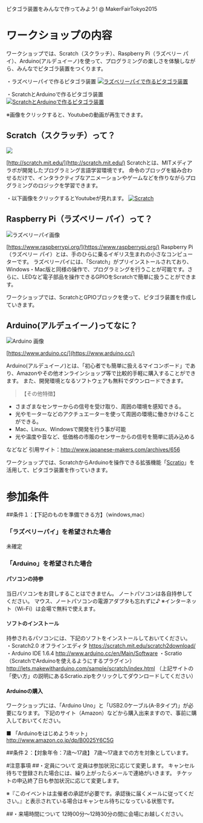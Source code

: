 ピタゴラ装置をみんなで作ってみよう! @ MakerFairTokyo2015

# ワークショップの内容 
ワークショップでは、Scratch（スクラッチ）、Raspberry Pi（ラズベリー パイ）、Arduino(アルデュイーノ)を使って、プログラミングの楽しさを体験しながら、みんなでピタゴラ装置をつくります。

・ラズベリーパイで作るピタゴラ装置
[![ラズベリーパイで作るピタゴラ装置](http://i.ytimg.com/vi/M5ibKrzqlUg/0.jpg)](https://youtu.be/M5ibKrzqlUg)

・ScratchとArduinoで作るピタゴラ装置
[![ScratchとArduinoで作るピタゴラ装置](http://i.ytimg.com/vi/MTi21UtHbhc/0.jpg)](https://youtu.be/MTi21UtHbhc)

※画像をクリックすると、Youtubeの動画が再生できます。

## Scratch（スクラッチ）って？
![](https://dl.dropboxusercontent.com/u/140665/scratch.jpg)

[http://scratch.mit.edu/](http://scratch.mit.edu/)
Scratchとは、MITメディアラボが開発したプログラミング言語学習環境です。
命令のブロッグを組み合わせるだけで、インタラクティブなアニメーションやゲームなどを作りながらプログラミングのロジックを学習できます。

・以下画像をクリックするとYoutubeが見れます。
[![Scratch](http://img.youtube.com/vi/c61mdU1G4Lw/0.jpg)](http://www.youtube.com/watch?v=c61mdU1G4Lw)

## Raspberry Pi（ラズベリー パイ）って？
![ラズベリーパイ画像](https://dl.dropboxusercontent.com/u/140665/rspi.jpg)

[https://www.raspberrypi.org/](https://www.raspberrypi.org/)
Raspberry Pi（ラズベリー パイ）とは、手のひらに乗るイギリス生まれの小さなコンピューターです。
ラズベリーパイには、「Scratch」がプリインストールされており、Windows・Mac版と同様の操作で、プログラミングを行うことが可能です。さらに、LEDなど電子部品を操作できるGPIOをScratchで簡単に扱うことができます。

ワークショップでは、ScratchとGPIOブロックを使って、ピタゴラ装置を作成していきます。

## Arduino(アルデュイーノ)ってなに？
![Arduino 画像](https://dl.dropboxusercontent.com/u/140665/arduino.jpg)

[https://www.arduino.cc/](https://www.arduino.cc/)

Arduino(アルデュイーノ)とは、「初心者でも簡単に扱えるマイコンボード」であり、Amazonやその他オンラインショップ等で比較的手軽に購入することができます。
また、開発環境となるソフトウェアも無料でダウンロードできます。

<!-- -->

>【その他特徴】
* さまざまなセンサーからの信号を受け取り、周囲の環境を感知できる。
* 光やモーターなどのアクチュエーターを使って周囲の環境に働きかけることができる。
* Mac、Linux、Windowsで開発を行う事が可能
* 光や温度や音など、低価格の市販のセンサーからの信号を簡単に読み込める

などなど
引用サイト：http://www.japanese-makers.com/archives/656

ワークショップでは、ScratchからArduinoを操作できる拡張機能「[Scratio](http://lets.makewitharduino.com/sample/scratch/index.html)」を活用して、ピタゴラ装置を作っていきます。

# 参加条件 
##条件１：【下記のものを準備できる方】（windows,mac）
### 「ラズベリーパイ」を希望された場合
未確定

### 「Arduino」を希望された場合
#### パソコンの持参
当日パソコンをお貸しすることはできません。
ノートパソコンは各自持参してください。
マウス、ノートパソコンの電源アダプタも忘れずに♪
※インターネット（Wi-Fi）は会場で無料で使えます。

#### ソフトのインストール
持参されるパソコンには、下記のソフトをインストールしておいてください。
・Scratch2.0 オフラインエディタ
https://scratch.mit.edu/scratch2download/
・Arduino IDE 1.6.4
http://www.arduino.cc/en/Main/Software
・Scratio（ScratchでArduinoを使えるようにするプラグイン）
http://lets.makewitharduino.com/sample/scratch/index.html
（上記サイトの「使い方」の説明にあるScratio.zipをクリックしてダウンロードしてください）

#### Arduinoの購入
ワークショップには、「Arduino Uno」と「USB2.0ケーブル(A-Bタイプ)」が必要になります。
下記のサイト（Amazon）などから購入出来ますので、事前に購入しておいてください。

■ 「Arduinoをはじめようキット」
http://www.amazon.co.jp/dp/B0025Y6C5G

##条件２：【対象年令：7歳〜17歳】
7歳〜17歳までの方を対象としています。

#注意事項
##・定員について
定員は参加状況に応じて変更します。
キャンセル待ちで登録された場合には、繰り上がったらメールで連絡がいきます。
チケットの申込終了日も参加状況に応じて変更します。

※『このイベントは主催者の承認が必要です。承認後に届くメールに従ってください。』と表示されている場合はキャンセル待ちになっている状態です。

##・来場時間について
12時00分〜12時30分の間に会場にお越しください。